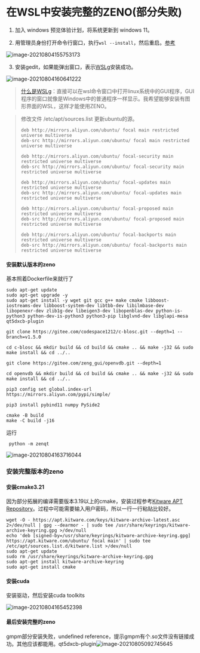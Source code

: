 # 在WSL中安装完整的ZENO(部分失败)



1. 加入 windows 预览体验计划，将系统更新到 windows 11。

2. 用管理员身份打开命令行窗口，执行`wsl --install`，然后重启。[参考](https://docs.microsoft.com/zh-cn/windows/wsl/install-win10)

![image-20210804155753173](intsll_wslg.png)

3. 安装gedit，如果能弹出窗口，表示[WSLg](https://github.com/microsoft/wslg)安装成功。

![image-20210804160641222](use_wslg.png)

> [什么是WSLg](https://zhuanlan.zhihu.com/p/377263437)：直接可以在wsl命令窗口中打开linux系统中的GUI程序，GUI程序的窗口就像是Windows中的普通程序一样显示。我希望能够安装有图形界面的WSL，这样才能使用ZENO。



>修改文件 /etc/apt/sources.list 更新ubuntu的源。
>
>```
>deb http://mirrors.aliyun.com/ubuntu/ focal main restricted universe multiverse
>deb-src http://mirrors.aliyun.com/ubuntu/ focal main restricted universe multiverse
>
>deb http://mirrors.aliyun.com/ubuntu/ focal-security main restricted universe multiverse
>deb-src http://mirrors.aliyun.com/ubuntu/ focal-security main restricted universe multiverse
>
>deb http://mirrors.aliyun.com/ubuntu/ focal-updates main restricted universe multiverse
>deb-src http://mirrors.aliyun.com/ubuntu/ focal-updates main restricted universe multiverse
>
>deb http://mirrors.aliyun.com/ubuntu/ focal-proposed main restricted universe multiverse
>deb-src http://mirrors.aliyun.com/ubuntu/ focal-proposed main restricted universe multiverse
>
>deb http://mirrors.aliyun.com/ubuntu/ focal-backports main restricted universe multiverse
>deb-src http://mirrors.aliyun.com/ubuntu/ focal-backports main restricted universe multiverse
>```

#### 安装默认版本的zeno

基本照着Dockerfile来就行了

```
sudo apt-get update
sudo apt-get upgrade -y
sudo apt-get install -y wget git gcc g++ make cmake libboost-iostreams-dev libboost-system-dev libtbb-dev libilmbase-dev libopenexr-dev zlib1g-dev libeigen3-dev libopenblas-dev python-is-python3 python-dev-is-python3 python3-pip libglvnd-dev libglapi-mesa qt5dxcb-plugin
```

```
git clone https://gitee.com/codespace1212/c-blosc.git --depth=1 --branch=v1.5.0
```

```
cd c-blosc && mkdir build && cd build && cmake .. && make -j32 && sudo make install && cd ../..
```

```
git clone https://gitee.com/zeng_gui/openvdb.git --depth=1
```

```
cd openvdb && mkdir build && cd build && cmake .. && make -j32 && sudo make install && cd ../..
```

```
pip3 config set global.index-url https://mirrors.aliyun.com/pypi/simple/
```

```
pip3 install pybind11 numpy PySide2
```

```
cmake -B build
make -C build -j16
```

运行

```
 python -m zenqt
```

![image-20210804163716044](zeno_default.png)



### 安装完整版本的zeno

#### 安装cmake3.21

因为部分拓展的编译需要版本3.19以上的cmake，安装过程参考[Kitware APT Repository](https://apt.kitware.com/)。过程中可能需要输入用户密码，所以一行一行粘贴比较好。

```
wget -O - https://apt.kitware.com/keys/kitware-archive-latest.asc 2>/dev/null | gpg --dearmor - | sudo tee /usr/share/keyrings/kitware-archive-keyring.gpg >/dev/null
echo 'deb [signed-by=/usr/share/keyrings/kitware-archive-keyring.gpg] https://apt.kitware.com/ubuntu/ focal main' | sudo tee /etc/apt/sources.list.d/kitware.list >/dev/null
sudo apt-get update
sudo rm /usr/share/keyrings/kitware-archive-keyring.gpg
sudo apt-get install kitware-archive-keyring
sudo apt-get install cmake
```

#### 安装cuda

安装驱动，然后安装cuda toolkits

![image-20210804165452398](install_cuda.png)

#### 最后安装完整的zeno

gmpm部分安装失败，undefined reference，提示gmpm有个.so文件没有链接成功。其他应该都能用。qt5dxcb-plugin![image-20210805092745645](zeno_full.png)

